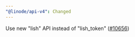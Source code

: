 ```yaml
---
"@linode/api-v4": Changed
---
```


Use new "lish" API instead of "lish_token" ([#10656](https://github.com/linode/manager/pull/10656))
